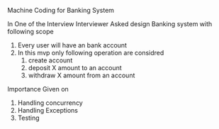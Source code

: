 Machine Coding for Banking System

In One of the Interview Interviewer Asked design Banking system with following scope
1. Every user will have an bank account
2. In this mvp only following operation are considred
    1. create account
    2. deposit X amount to an account
    3. withdraw X amount from an account

Importance Given on
1. Handling concurrency
2. Handling Exceptions
3. Testing 